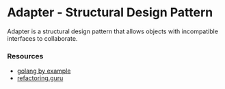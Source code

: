 # Adapter - Structural Design Pattern

Adapter is a structural design pattern that allows objects with incompatible interfaces to collaborate.

### Resources
- [golang by example](https://golangbyexample.com/adapter-design-pattern-golang)
- [refactoring.guru](https://refactoring.guru/adapter)
